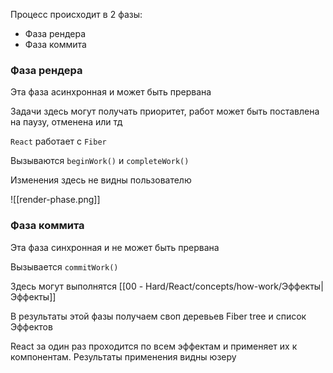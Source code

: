 Процесс происходит в 2 фазы:
* Фаза рендера
* Фаза коммита
### Фаза рендера
Эта фаза асинхронная и может быть прервана

Задачи здесь могут получать приоритет, работ может быть поставлена на паузу, отменена или тд

`React` работает с `Fiber`

Вызываются `beginWork()` и `completeWork()`

Изменения здесь не видны пользователю

![[render-phase.png]]
### Фаза коммита
Эта фаза синхронная и не может быть прервана

Вызывается `commitWork()`

Здесь могут выполнятся [[00 - Hard/React/concepts/how-work/Эффекты|Эффекты]]

В результаты этой фазы получаем своп деревьев Fiber tree и список Эффектов

React за один раз проходится по всем эффектам и применяет их к компонентам. Результаты применения видны юзеру
